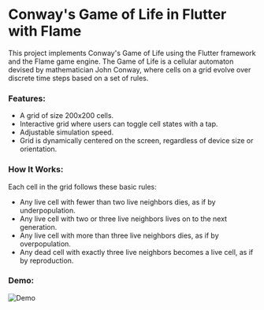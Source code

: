# Conway's Game of Life in Flutter with Flame
This project implements Conway's Game of Life using the Flutter framework and the Flame game engine. The Game of Life is a cellular automaton devised by mathematician John Conway, where cells on a grid evolve over discrete time steps based on a set of rules.

### Features:
- A grid of size 200x200 cells.
- Interactive grid where users can toggle cell states with a tap.
- Adjustable simulation speed.
- Grid is dynamically centered on the screen, regardless of device size or orientation.

### How It Works:
Each cell in the grid follows these basic rules:
- Any live cell with fewer than two live neighbors dies, as if by underpopulation.
- Any live cell with two or three live neighbors lives on to the next generation.
- Any live cell with more than three live neighbors dies, as if by overpopulation.
- Any dead cell with exactly three live neighbors becomes a live cell, as if by reproduction.

### Demo:
![Demo](demo.gif)
